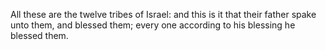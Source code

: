 All these are the twelve tribes of Israel: and this is it that their father spake unto them, and blessed them; every one according to his blessing he blessed them.
